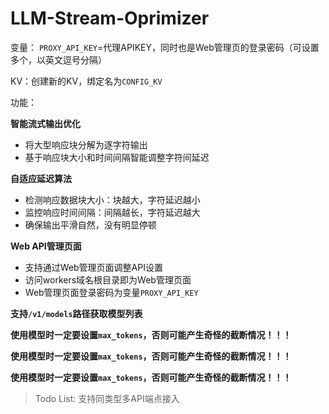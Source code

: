 # LLM-Stream-Oprimizer
变量：
`PROXY_API_KEY`=代理APIKEY，同时也是Web管理页的登录密码（可设置多个，以英文逗号分隔）

KV：创建新的KV，绑定名为`CONFIG_KV`



功能：

**智能流式输出优化**
- 将大型响应块分解为逐字符输出
- 基于响应块大小和时间间隔智能调整字符间延迟

**自适应延迟算法**
- 检测响应数据块大小：块越大，字符延迟越小
- 监控响应时间间隔：间隔越长，字符延迟越大
- 确保输出平滑自然，没有明显停顿

**Web API管理页面**
- 支持通过Web管理页面调整API设置
- 访问workers域名根目录即为Web管理页面
- Web管理页面登录密码为变量`PROXY_API_KEY`

**支持`/v1/models`路径获取模型列表**

**使用模型时一定要设置`max_tokens`，否则可能产生奇怪的截断情况！！！**

**使用模型时一定要设置`max_tokens`，否则可能产生奇怪的截断情况！！！**

**使用模型时一定要设置`max_tokens`，否则可能产生奇怪的截断情况！！！**

> Todo List:
> 支持同类型多API端点接入
